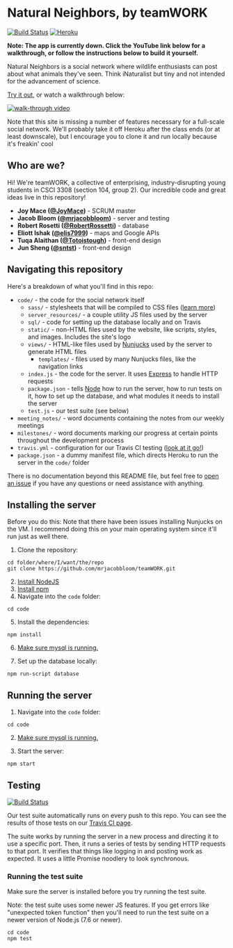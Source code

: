 # Natural Neighbors, by teamWORK

[![Build Status](https://travis-ci.org/mrjacobbloom/teamWORK.svg?branch=master)](https://travis-ci.org/mrjacobbloom/teamWORK) [![Heroku](http://heroku-badge.herokuapp.com/?app=natural-neighbors&style=flat&svg=1)](https://natural-neighbors.herokuapp.com/)

**Note: The app is currently down. Click the YouTube link below for a walkthrough, or follow the instructions below to build it yourself.**

Natural Neighbors is a social network where wildlife enthusiasts can post about
what animals they've seen. Think iNaturalist but tiny and not intended for
the advancement of science.

[Try it out](https://natural-neighbors.herokuapp.com/), or watch a walkthrough below:

[![walk-through video](http://img.youtube.com/vi/MBrT0ZcP6OE/0.jpg)](http://www.youtube.com/watch?v=MBrT0ZcP6OE)

Note that this site is missing a number of features necessary for a full-scale
social network. We'll probably take it off Heroku after the class ends
(or at least downscale), but I
encourage you to clone it and run locally because it's freakin' cool

## Who are we?

Hi! We're teamWORK, a collective of enterprising, industry-disrupting young
students in CSCI 3308 (section 104, group 2). Our incredible code and great
ideas live in this repository!

- **Joy Mace ([@JoyMace](https://github.com/JoyMace))** - SCRUM master
- **Jacob Bloom ([@mrjacobbloom](https://github.com/mrjacobbloom))** - server and testing
- **Robert Rosetti ([@RobertRossetti](https://github.com/RobertRossetti))** - database
- **Eliott Ishak ([@elis7999](https://github.com/elis7999))** - maps and Google APIs
- **Tuqa Alaithan ([@Totoistough](https://github.com/Totoistough))** - front-end design
- **Jun Sheng ([@sntst](https://github.com/sntst))** - front-end design

## Navigating this repository

Here's a breakdown of what you'll find in this repo:

- `code/` - the code for the social network itself
  - `sass/` - stylesheets that will be compiled to CSS files ([learn more](https://sass-lang.com/))
  - `server_resources/` - a couple utility JS files used by the server
  - `sql/` - code for setting up the database locally and on Travis
  - `static/` - non-HTML files used by the website, like scripts, styles, and images. Includes the site's logo
  - `views/` - HTML-like files used by [Nunjucks](https://mozilla.github.io/nunjucks/) used by the server to generate HTML files
    - `templates/` - files used by many Nunjucks files, like the navigation links
  - `index.js` - the code for the server. It uses [Express](http://expressjs.com/) to handle HTTP requests
  - `package.json` - tells [Node](https://nodejs.org/en/) how to run the server, how to run tests on it, how to set up the database, and what modules it needs to install the server
  - `test.js` - our test suite (see below)
- `meeting_notes/` - word documents containing the notes from our weekly meetings
- `milestones/` - word documents marking our progress at certain points throughout the development process
- `travis.yml` - configuration for our Travis CI testing ([look at it go!](https://travis-ci.org/mrjacobbloom/teamWORK))
- `package.json` - a dummy manifest file, which directs Heroku to run the server in the `code/` folder

There is no documentation beyond this README file, but feel free to [open an issue](https://github.com/mrjacobbloom/teamWORK/issues) if you have any questions or need assistance with anything.

## Installing the server

Before you do this: Note that there have been issues installing Nunjucks
on the VM. I recommend doing this on your main operating system since it'll
run just as well there.

1. Clone the repository:

```shell
cd folder/where/I/want/the/repo
git clone https://github.com/mrjacobbloom/teamWORK.git
```

2. [Install NodeJS](https://nodejs.org/en/download/package-manager/)
3. [Install npm](https://docs.npmjs.com/getting-started/installing-node)
4. Navigate into the `code` folder:

```shell
cd code
```

5. Install the dependencies:

```shell
npm install
```

6. [Make sure mysql is running.](https://coolestguidesontheplanet.com/start-stop-mysql-from-the-command-line-terminal-osx-linux/)

7. Set up the database locally:

```shell
npm run-script database
```

## Running the server

1. Navigate into the `code` folder:

```shell
cd code
```

2. [Make sure mysql is running.](https://coolestguidesontheplanet.com/start-stop-mysql-from-the-command-line-terminal-osx-linux/)

3. Start the server:

```shell
npm start
```

## Testing

[![Build Status](https://travis-ci.org/mrjacobbloom/teamWORK.svg?branch=master)](https://travis-ci.org/mrjacobbloom/teamWORK)

Our test suite automatically runs on every push to this repo. You can see the
results of those tests on our [Travis CI page](https://travis-ci.org/mrjacobbloom/teamWORK).

The suite works by running the server in a new process and directing it to use a specific port.
Then, it runs a series of tests by sending HTTP requests to that port.
It verifies that things like logging in and posting work as expected. It uses a
little Promise noodlery to look synchronous.

### Running the test suite

Make sure the server is installed before you try running the test suite.

Note: the test suite uses some newer JS features. If you get errors like
"unexpected token function" then you'll need to run the test suite on a newer
version of Node.js (7.6 or newer).

```shell
cd code
npm test
```
